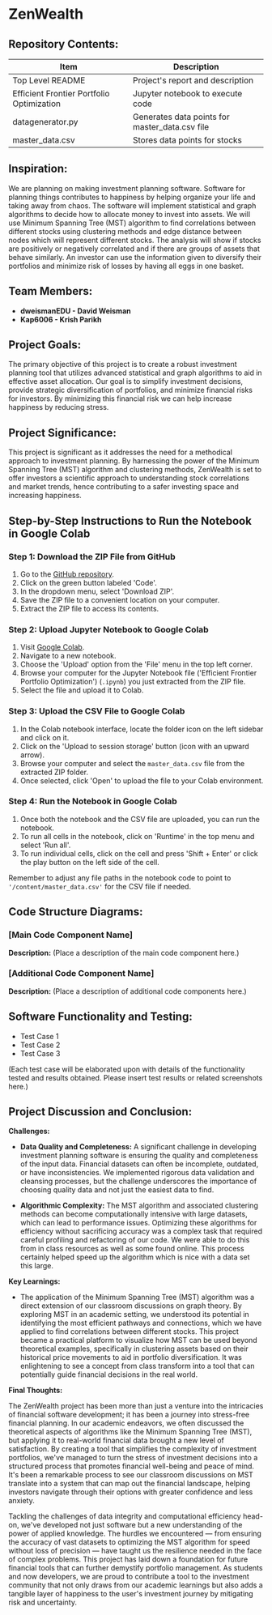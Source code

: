 # **ZenWealth**

## **Repository Contents:**

| Item | Description |
| ---- | ----------- |
| Top Level README | Project's report and description |
| Efficient Frontier Portfolio Optimization | Jupyter notebook to execute code |
| datagenerator.py | Generates data points for master_data.csv file |
| master_data.csv | Stores data points for stocks |

## **Inspiration:**

We are planning on making investment planning software. 
Software for planning things contributes to happiness by helping organize your life and taking away from chaos. 
The software will implement statistical and graph algorithms to decide how to allocate money to invest into assets. 
We will use Minimum Spanning Tree (MST) algorithm to find correlations between different stocks using clustering methods and edge distance between nodes which will represent different stocks. 
The analysis will show if stocks are positively or negatively correlated and if there are groups of assets that behave similarly.
An investor can use the information given to diversify their portfolios and minimize risk of losses by having all eggs in one basket.

## **Team Members:**

- **dweismanEDU - David Weisman**
- **Kap6006 - Krish Parikh**

## **Project Goals:**

The primary objective of this project is to create a robust investment planning tool that utilizes advanced statistical and graph algorithms to aid in effective asset allocation. Our goal is to simplify investment decisions, provide strategic diversification of portfolios, and minimize financial risks for investors. By minimizing this financial risk we can help increase happiness by reducing stress.

## **Project Significance:**

This project is significant as it addresses the need for a methodical approach to investment planning. By harnessing the power of the Minimum Spanning Tree (MST) algorithm and clustering methods, ZenWealth is set to offer investors a scientific approach to understanding stock correlations and market trends, hence contributing to a safer investing space and increasing happiness.

## **Step-by-Step Instructions to Run the Notebook in Google Colab**

### **Step 1: Download the ZIP File from GitHub**
1. Go to the [GitHub repository](https://github.com/kap6006/CMPSC-463-Portfolio-Optimization-Project).
2. Click on the green button labeled 'Code'.
3. In the dropdown menu, select 'Download ZIP'.
4. Save the ZIP file to a convenient location on your computer.
5. Extract the ZIP file to access its contents.

### **Step 2: Upload Jupyter Notebook to Google Colab**
1. Visit [Google Colab](https://colab.research.google.com/).
2. Navigate to a new notebook.
3. Choose the 'Upload' option from the 'File' menu in the top left corner.
4. Browse your computer for the Jupyter Notebook file ('Efficient Frontier Portfolio Optimization') (`.ipynb`) you just extracted from the ZIP file.
5. Select the file and upload it to Colab.

### **Step 3: Upload the CSV File to Google Colab**
1. In the Colab notebook interface, locate the folder icon on the left sidebar and click on it.
2. Click on the 'Upload to session storage' button (icon with an upward arrow).
3. Browse your computer and select the `master_data.csv` file from the extracted ZIP folder.
4. Once selected, click 'Open' to upload the file to your Colab environment.

### **Step 4: Run the Notebook in Google Colab**
1. Once both the notebook and the CSV file are uploaded, you can run the notebook.
2. To run all cells in the notebook, click on 'Runtime' in the top menu and select 'Run all'.
3. To run individual cells, click on the cell and press 'Shift + Enter' or click the play button on the left side of the cell.

Remember to adjust any file paths in the notebook code to point to `'/content/master_data.csv'` for the CSV file if needed.


## **Code Structure Diagrams:**

### [Main Code Component Name]

**Description:**
(Place a description of the main code component here.)

### [Additional Code Component Name]

**Description:**
(Place a description of additional code components here.)

## **Software Functionality and Testing:**

- Test Case 1
- Test Case 2
- Test Case 3

(Each test case will be elaborated upon with details of the functionality tested and results obtained. Please insert test results or related screenshots here.)

## **Project Discussion and Conclusion:**

**Challenges:**

- **Data Quality and Completeness:** A significant challenge in developing investment planning software is ensuring the quality and completeness of the input data. Financial datasets can often be incomplete, outdated, or have inconsistencies. We implemented rigorous data validation and cleansing processes, but the challenge underscores the importance of choosing quality data and not just the easiest data to find.

- **Algorithmic Complexity:** The MST algorithm and associated clustering methods can become computationally intensive with large datasets, which can lead to performance issues. Optimizing these algorithms for efficiency without sacrificing accuracy was a complex task that required careful profiling and refactoring of our code. We were able to do this from in class resources as well as some found online. This process certainly helped speed up the algorithm which is nice with a data set this large.

**Key Learnings:**

- The application of the Minimum Spanning Tree (MST) algorithm was a direct extension of our classroom discussions on graph theory. By exploring MST in an academic setting, we understood its potential in identifying the most efficient pathways and connections, which we have applied to find correlations between different stocks. This project became a practical platform to visualize how MST can be used beyond theoretical examples, specifically in clustering assets based on their historical price movements to aid in portfolio diversification. It was enlightening to see a concept from class transform into a tool that can potentially guide financial decisions in the real world.


**Final Thoughts:**

The ZenWealth project has been more than just a venture into the intricacies of financial software development; it has been a journey into stress-free financial planning. In our academic endeavors, we often discussed the theoretical aspects of algorithms like the Minimum Spanning Tree (MST), but applying it to real-world financial data brought a new level of satisfaction. By creating a tool that simplifies the complexity of investment portfolios, we've managed to turn the stress of investment decisions into a structured process that promotes financial well-being and peace of mind. It's been a remarkable process to see our classroom discussions on MST translate into a system that can map out the financial landscape, helping investors navigate through their options with greater confidence and less anxiety.

Tackling the challenges of data integrity and computational efficiency head-on, we've developed not just software but a new understanding of the power of applied knowledge. The hurdles we encountered — from ensuring the accuracy of vast datasets to optimizing the MST algorithm for speed without loss of precision — have taught us the resilience needed in the face of complex problems. This project has laid down a foundation for future financial tools that can further demystify portfolio management. As students and now developers, we are proud to contribute a tool to the investment community that not only draws from our academic learnings but also adds a tangible layer of happiness to the user's investment journey by mitigating risk and uncertainty.



